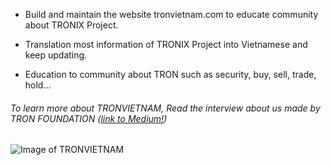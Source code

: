 - Build and maintain the website tronvietnam.com to educate community about TRONIX Project.

- Translation most information of TRONIX Project into Vietnamese and keep updating.

- Education to community about TRON such as security, buy, sell, trade, hold…

###### To learn more about *TRONVIETNAM*, Read the interview about us made by *TRON FOUNDATION* ([link to Medium!](https://medium.com/tron-foundation/vietnam-ho-chi-minh-city-core-tronics-interview-34153929374f))
![Image of TRONVIETNAM](https://cdn-images-1.medium.com/max/2000/1*Jm0DyEqqr6LkpuNR9Szv9g.png) 
